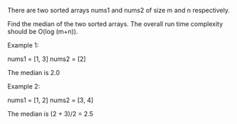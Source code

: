 There are two sorted arrays nums1 and nums2 of size m and n respectively.

Find the median of the two sorted arrays. The overall run time complexity should be O(log (m+n)).

Example 1:

nums1 = [1, 3]
nums2 = [2]

The median is 2.0



Example 2:

nums1 = [1, 2]
nums2 = [3, 4]

The median is (2 + 3)/2 = 2.5
